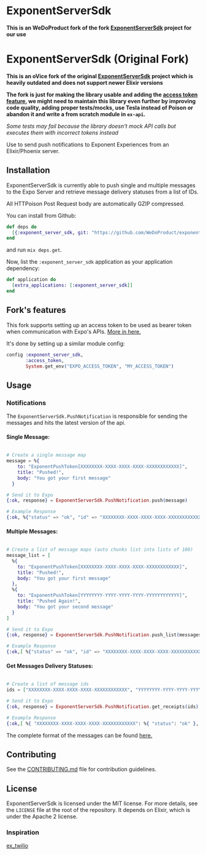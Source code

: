 ExponentServerSdk
========

**This is an WeDoProduct fork of the fork [ExponentServerSdk](https://github.com/oviceinc/exponent-server-sdk-elixir) project for our use**

ExponentServerSdk (Original Fork)
========

**This is an oVice fork of the original [ExponentServerSdk](https://github.com/rdrop/exponent-server-sdk-elixir) project which is heavily outdated and does not support newer Elixir versions**

**The fork is just for making the library usable and adding the [access token feature](https://docs.expo.dev/push-notifications/sending-notifications/#additional-security), we might need to maintain this library even further by improving code quality, adding proper tests/mocks, use Tesla instead of Poison or abandon it and write a from scratch module in `ex-api`.**


_Some tests may fail because the library doesn't mock API calls but executes them with incorrect tokens instead_

Use to send push notifications to Exponent Experiences from an Elixir/Phoenix server.

## Installation

ExponentServerSdk is currently able to push single and multiple messages to the Expo Server and retrieve message delivery statuses from a list of IDs.

All HTTPoison Post Request body are automatically GZIP compressed.

You can install from Github:

```elixir
def deps do
  [{:exponent_server_sdk, git: "https://github.com/WeDoProduct/exponent-server-sdk-elixir.git"}]
end
```

and run `mix deps.get`.

Now, list the `:exponent_server_sdk` application as your application dependency:

```elixir
def application do
  [extra_applications: [:exponent_server_sdk]]
end
```
## Fork's features

This fork supports setting up an access token to be used as bearer token when communication with Expo's APIs. [More in here.](https://docs.expo.dev/push-notifications/sending-notifications/#additional-security)

It's done by setting up a similar module config:

```elixir
config :exponent_server_sdk,
       :access_token,
       System.get_env("EXPO_ACCESS_TOKEN", "MY_ACCESS_TOKEN")
```

## Usage


### Notifications

The `ExponentServerSdk.PushNotification` is responsible for sending the messages and hits the latest version of the api.

#### Single Message:

```elixir

# Create a single message map
message = %{
    to: "ExponentPushToken[XXXXXXXX-XXXX-XXXX-XXXX-XXXXXXXXXXXX]",
    title: "Pushed!",
    body: "You got your first message"
  }

# Send it to Expo
{:ok, response} = ExponentServerSdk.PushNotification.push(message)

# Example Response
{:ok, %{"status" => "ok", "id" => "XXXXXXXX-XXXX-XXXX-XXXX-XXXXXXXXXXXX"}}
```

#### Multiple Messages:
```elixir

# Create a list of message maps (auto chunks list into lists of 100)
message_list = [
  %{
    to: "ExponentPushToken[XXXXXXXX-XXXX-XXXX-XXXX-XXXXXXXXXXXX]",
    title: "Pushed!",
    body: "You got your first message"
  },
  %{
    to: "ExponentPushToken[YYYYYYYY-YYYY-YYYY-YYYY-YYYYYYYYYYYY]",
    title: "Pushed Again!",
    body: "You got your second message"
  }
]

# Send it to Expo
{:ok, response} = ExponentServerSdk.PushNotification.push_list(messages)

# Example Response
{:ok,[ %{"status" => "ok", "id" => "XXXXXXXX-XXXX-XXXX-XXXX-XXXXXXXXXXXX"}, %{"status" => "ok", "id" => "YYYYYYYY-YYYY-YYYY-YYYY-YYYYYYYYYYYY"} ]}
```

#### Get Messages Delivery Statuses:
```elixir

# Create a list of message ids
ids = ["XXXXXXXX-XXXX-XXXX-XXXX-XXXXXXXXXXXX", "YYYYYYYY-YYYY-YYYY-YYYY-YYYYYYYYYYYY"]

# Send it to Expo
{:ok, response} = ExponentServerSdk.PushNotification.get_receipts(ids)

# Example Response
{:ok,[ %{ "XXXXXXXX-XXXX-XXXX-XXXX-XXXXXXXXXXXX": %{ "status": "ok" }, "YYYYYYYY-YYYY-YYYY-YYYY-YYYYYYYYYYYY": %{ "status": "ok" } } ]}
```

The complete format of the messages can be found [here.](https://docs.expo.io/versions/latest/guides/push-notifications#message-format)

## Contributing

See the [CONTRIBUTING.md](CONTRIBUTING.md) file for contribution guidelines.

## License
ExponentServerSdk is licensed under the MIT license. For more details, see the `LICENSE`
file at the root of the repository. It depends on Elixir, which is under the
Apache 2 license.

### Inspiration
[ex_twilio](https://github.com/danielberkompas/ex_twilio)

[hex]: http://hex.pm
